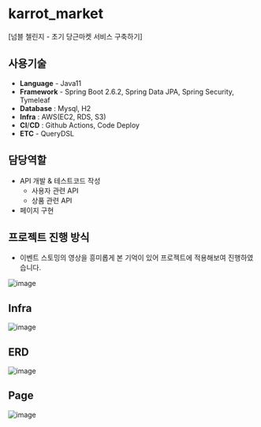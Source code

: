 # karrot_market
[넘블 첼린지 - 초기 당근마켓 서비스 구축하기]

## 사용기술
- **Language** - Java11
- **Framework** -  Spring Boot 2.6.2, Spring Data JPA, Spring Security, Tymeleaf
- **Database** : Mysql, H2
- **Infra** : AWS(EC2, RDS, S3)
- **CI**/**CD** : Github Actions, Code Deploy
- **ETC** - QueryDSL

## 담당역할
- API 개발 & 테스트코드 작성
    - 사용자 관련 API
    - 상품 관련 API
- 페이지 구현

## 프로젝트 진행 방식
* 이벤트 스토밍의 영상을 흥미롭게 본 기억이 있어 프로젝트에 적용해보여 진행하였습니다.

![image](https://user-images.githubusercontent.com/50834204/188326960-062d2202-7394-4572-b8bc-b0a07e5986a6.png)

## Infra
![image](https://user-images.githubusercontent.com/50834204/188326968-567b092e-a22f-4a0e-9fd7-20d262a3e070.png)

## ERD
![image](https://user-images.githubusercontent.com/50834204/188326973-c0f38dcc-11ba-40db-ad48-4cee5607ea4f.png)

## Page
![image](https://user-images.githubusercontent.com/50834204/188326988-7dac0b7b-8f3d-48a7-8df7-3baaecea7391.png)
